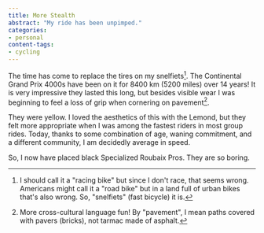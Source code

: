 ```yaml
---
title: More Stealth
abstract: "My ride has been unpimped."
categories:
- personal
content-tags:
- cycling
---
```


The time has come to replace the tires on my snelfiets[^snelfiets]. The Continental Grand Prix 4000s have been on it for 8400 km (5200 miles) over 14 years! It is very impressive they lasted this long, but besides visible wear I was beginning to feel a loss of grip when cornering on pavement[^pavement].

[^snelfiets]: I should call it a "racing bike" but since I don't race, that seems wrong. Americans might call it a "road bike" but in a land full of urban bikes that's also wrong. So, "snelfiets" (fast bicycle) it is.

[^pavement]: More cross-cultural language fun! By "pavement", I mean paths covered with pavers (bricks), not tarmac made of asphalt.

They were yellow. I loved the aesthetics of this with the Lemond, but they felt more appropriate when I was among the fastest riders in most group rides. Today, thanks to some combination of age, waning commitment, and a different community, I am decidedly average in speed.

So, I now have placed black Specialized Roubaix Pros. They are so boring.
